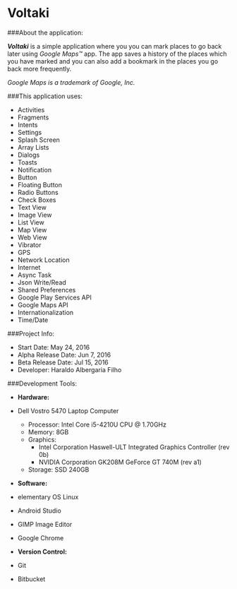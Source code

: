 # Voltaki

###About the application:

**_Voltaki_** is a simple application where you you can mark places to go back later using *Google Maps™* app. The app saves a history of the places which you have marked and you can also add a bookmark in the places you go back more frequently.

*Google Maps is a trademark of Google, Inc.*

###This application uses:

- Activities
- Fragments
- Intents
- Settings
- Splash Screen
- Array Lists
- Dialogs
- Toasts
- Notification
- Button
- Floating Button
- Radio Buttons
- Check Boxes
- Text View
- Image View
- List View
- Map View
- Web View
- Vibrator
- GPS
- Network Location
- Internet
- Async Task
- Json Write/Read
- Shared Preferences
- Google Play Services API
- Google Maps API
- Internationalization
- Time/Date

###Project Info:

- Start Date: May 24, 2016
- Alpha Release Date: Jun 7, 2016
- Beta Release Date: Jul 15, 2016
- Developer: Haraldo Albergaria Filho

###Development Tools:

- **Hardware:**

 - Dell Vostro 5470 Laptop Computer
    - Processor: Intel Core i5-4210U CPU @ 1.70GHz
    - Memory: 8GB
    - Graphics:
      - Intel Corporation Haswell-ULT Integrated Graphics Controller (rev 0b)
      - NVIDIA Corporation GK208M GeForce GT 740M (rev a1)
    - Storage: SSD 240GB
 
- **Software:**

 - elementary OS Linux
 - Android Studio
 - GIMP Image Editor
 - Google Chrome
 
- **Version Control:**

 - Git
 - Bitbucket
